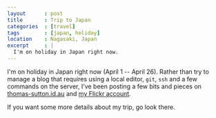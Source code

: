 ```yaml
---
layout      : post
title       : Trip to Japan
categories  : [travel]
tags        : [japan, holiday]
location    : Nagasaki, Japan
excerpt     : |
  I'm on holiday in Japan right now.
---
```


I'm on holiday in Japan right now (April 1 -- April 26). Rather than try to
manage a blog that requires using a local editor, `git`, `ssh` and a few
commands on the server, I've been posting a few bits and pieces on
[thomas-sutton.id.au](http://thomas-sutton.id.au) and [my Flickr
account](http://www.flickr.com/photos/thsutton/).

If you want some more details about my trip, go look there.
